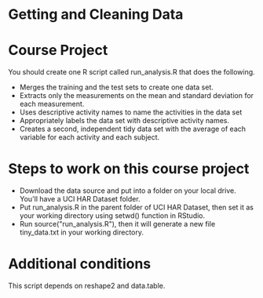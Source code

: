 # Getting and Cleaning Data
# Course Project

You should create one R script called run_analysis.R that does the following.

- Merges the training and the test sets to create one data set.
- Extracts only the measurements on the mean and standard deviation for each measurement.
- Uses descriptive activity names to name the activities in the data set
- Appropriately labels the data set with descriptive activity names.
- Creates a second, independent tidy data set with the average of each variable for each activity and each subject.
# Steps to work on this course project

- Download the data source and put into a folder on your local drive. You'll have a UCI HAR Dataset folder.
- Put run_analysis.R in the parent folder of UCI HAR Dataset, then set it as your working directory using setwd() function in RStudio.
- Run source("run_analysis.R"), then it will generate a new file tiny_data.txt in your working directory.
# Additional conditions

This script depends on reshape2 and data.table.

